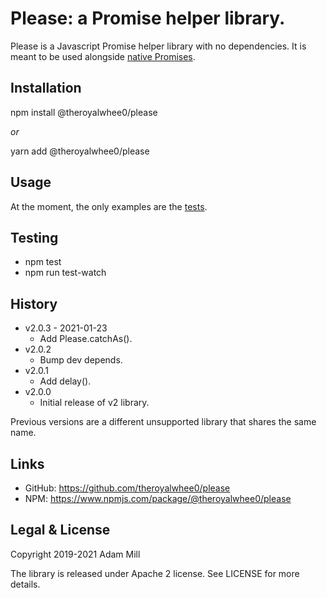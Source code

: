 # Please: a Promise helper library.
Please is a Javascript Promise helper library with no dependencies. It is meant to be used alongside [native Promises](https://developer.mozilla.org/en-US/docs/Web/JavaScript/Reference/Global_Objects/Promise).


## Installation
npm install @theroyalwhee0/please

*or*

yarn add @theroyalwhee0/please


## Usage
At the moment, the only examples are the [tests](https://github.com/theroyalwhee0/please/tree/master/test).


## Testing
- npm test
- npm run test-watch


## History
- v2.0.3 - 2021-01-23
  - Add Please.catchAs().
- v2.0.2
  - Bump dev depends.
- v2.0.1
  - Add delay().
- v2.0.0
  - Initial release of v2 library.

Previous versions are a different unsupported library that shares the same name.


## Links
- GitHub: https://github.com/theroyalwhee0/please
- NPM: https://www.npmjs.com/package/@theroyalwhee0/please


## Legal & License
Copyright 2019-2021 Adam Mill

The library is released under Apache 2 license.  See LICENSE for more details.
